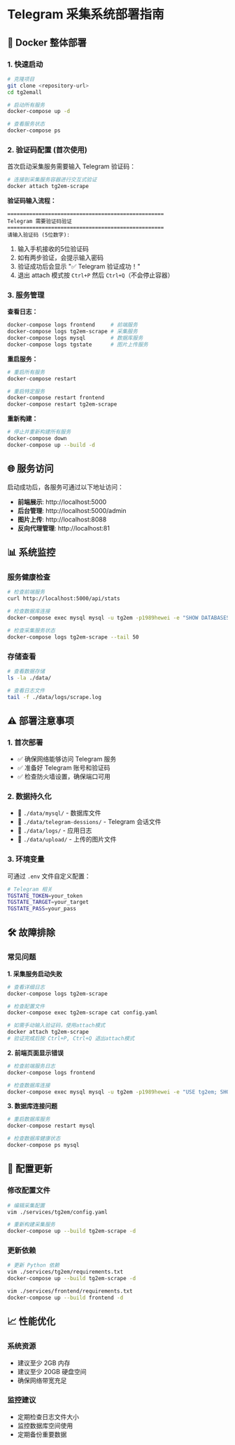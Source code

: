 # Telegram 采集系统部署指南

## 🚀 Docker 整体部署

### 1. 快速启动
```bash
# 克隆项目
git clone <repository-url>
cd tg2emall

# 启动所有服务
docker-compose up -d

# 查看服务状态
docker-compose ps
```

### 2. 验证码配置 (首次使用)
首次启动采集服务需要输入 Telegram 验证码：

```bash
# 连接到采集服务容器进行交互式验证
docker attach tg2em-scrape
```

**验证码输入流程：**
```
==================================================
Telegram 需要验证码验证
==================================================
请输入验证码 (5位数字): 
```

1. 输入手机接收的5位验证码
2. 如有两步验证，会提示输入密码
3. 验证成功后会显示 "✅ Telegram 验证成功！"
4. 退出 attach 模式按 `Ctrl+P` 然后 `Ctrl+Q`（不会停止容器）

### 3. 服务管理

**查看日志：**
```bash
docker-compose logs frontend     # 前端服务
docker-compose logs tg2em-scrape # 采集服务
docker-compose logs mysql        # 数据库服务
docker-compose logs tgstate      # 图片上传服务
```

**重启服务：**
```bash
# 重启所有服务
docker-compose restart

# 重启特定服务
docker-compose restart frontend
docker-compose restart tg2em-scrape
```

**重新构建：**
```bash
# 停止并重新构建所有服务
docker-compose down
docker-compose up --build -d
```

## 🌐 服务访问

启动成功后，各服务可通过以下地址访问：

- **前端展示**: http://localhost:5000
- **后台管理**: http://localhost:5000/admin
- **图片上传**: http://localhost:8088
- **反向代理管理**: http://localhost:81

## 📊 系统监控

### 服务健康检查
```bash
# 检查前端服务
curl http://localhost:5000/api/stats

# 检查数据库连接
docker-compose exec mysql mysql -u tg2em -p1989hewei -e "SHOW DATABASES;"

# 检查采集服务状态
docker-compose logs tg2em-scrape --tail 50
```

### 存储查看
```bash
# 查看数据存储
ls -la ./data/

# 查看日志文件
tail -f ./data/logs/scrape.log
```

## ⚠️ 部署注意事项

### 1. 首次部署
- ✅ 确保网络能够访问 Telegram 服务
- ✅ 准备好 Telegram 账号和验证码
- ✅ 检查防火墙设置，确保端口可用

### 2. 数据持久化
- 📁 `./data/mysql/` - 数据库文件
- 📁 `./data/telegram-dessions/` - Telegram 会话文件
- 📁 `./data/logs/` - 应用日志
- 📁 `./data/upload/` - 上传的图片文件

### 3. 环境变量
可通过 `.env` 文件自定义配置：
```bash
# Telegram 相关
TGSTATE_TOKEN=your_token
TGSTATE_TARGET=your_target
TGSTATE_PASS=your_pass
```

## 🛠 故障排除

### 常见问题

**1. 采集服务启动失败**
```bash
# 查看详细日志
docker-compose logs tg2em-scrape

# 检查配置文件
docker-compose exec tg2em-scrape cat config.yaml

# 如需手动输入验证码，使用attach模式
docker attach tg2em-scrape
# 验证完成后按 Ctrl+P, Ctrl+Q 退出attach模式
```

**2. 前端页面显示错误**
```bash
# 检查前端服务日志
docker-compose logs frontend

# 检查数据库连接
docker-compose exec mysql mysql -u tg2em -p1989hewei -e "USE tg2em; SHOW TABLES;"
```

**3. 数据库连接问题**
```bash
# 重启数据库服务
docker-compose restart mysql

# 检查数据库健康状态
docker-compose ps mysql
```

## 🔧 配置更新

### 修改配置文件
```bash
# 编辑采集配置
vim ./services/tg2em/config.yaml

# 重新构建采集服务
docker-compose up --build tg2em-scrape -d
```

### 更新依赖
```bash
# 更新 Python 依赖
vim ./services/tg2em/requirements.txt
docker-compose up --build tg2em-scrape -d

vim ./services/frontend/requirements.txt
docker-compose up --build frontend -d
```

## 📈 性能优化

### 系统资源
- 建议至少 2GB 内存
- 建议至少 20GB 硬盘空间
- 确保网络带宽充足

### 监控建议
- 定期检查日志文件大小
- 监控数据库空间使用
- 定期备份重要数据
